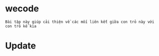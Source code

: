 # wecode
    Bài tập này giúp cải thiện về các mối liên kết giữa con trỏ này với con trỏ kế kia
# Update
